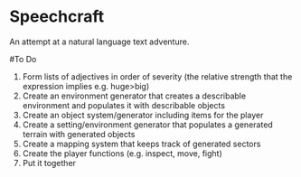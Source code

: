 # Speechcraft
An attempt at a natural language text adventure.

#To Do
1. Form lists of adjectives in order of severity (the relative strength that the expression implies e.g. huge>big)
2. Create an environment generator that creates a describable environment and populates it with describable objects
  1. Create an object system/generator including items for the player
  2. Create a setting/environment generator that populates a generated terrain with generated objects
3. Create a mapping system that keeps track of generated sectors
4. Create the player functions (e.g. inspect, move, fight)
5. Put it together

